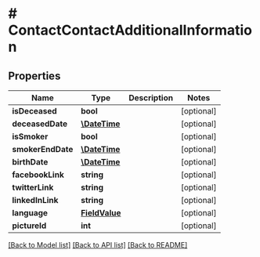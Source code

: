 # # ContactContactAdditionalInformation

## Properties

Name | Type | Description | Notes
------------ | ------------- | ------------- | -------------
**isDeceased** | **bool** |  | [optional]
**deceasedDate** | [**\DateTime**](\DateTime.md) |  | [optional]
**isSmoker** | **bool** |  | [optional]
**smokerEndDate** | [**\DateTime**](\DateTime.md) |  | [optional]
**birthDate** | [**\DateTime**](\DateTime.md) |  | [optional]
**facebookLink** | **string** |  | [optional]
**twitterLink** | **string** |  | [optional]
**linkedInLink** | **string** |  | [optional]
**language** | [**FieldValue**](FieldValue.md) |  | [optional]
**pictureId** | **int** |  | [optional]

[[Back to Model list]](../../README.md#models) [[Back to API list]](../../README.md#endpoints) [[Back to README]](../../README.md)
